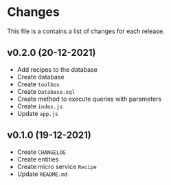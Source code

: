 # Changes

This file is a contains a list of changes for each release.

## v0.2.0 (20-12-2021)

* Add recipes to the database
* Create database
* Create `toolbox`
* Create `Database.sql`
* Create method to execute queries with parameters
* Create `index.js`
* Update `app.js`

## v0.1.0 (19-12-2021)

* Create `CHANGELOG`
* Create entities
* Create micro service `Recipe`
* Update `README.md`